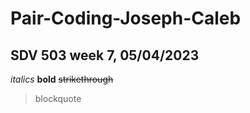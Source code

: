 # Pair-Coding-Joseph-Caleb<br>
## SDV 503 week 7, 05/04/2023<br>
*italics*
**bold**
~~strikethrough~~<br>
> blockquote
